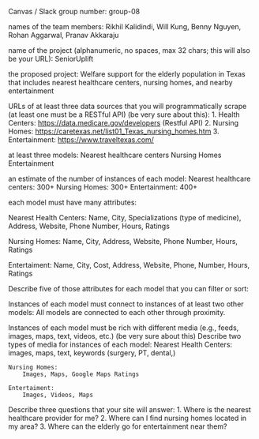 Canvas / Slack group number: 
    group-08

names of the team members: 
    Rikhil Kalidindi, Will Kung, Benny Nguyen, Rohan Aggarwal, Pranav Akkaraju

name of the project (alphanumeric, no spaces, max 32 chars; this will also be your URL):
    SeniorUplift

the proposed project:
    Welfare support for the elderly population in Texas that includes nearest healthcare centers, nursing homes, and nearby entertainment

URLs of at least three data sources that you will programmatically scrape (at least one must be a RESTful API) (be very sure about this):
    1. Health Centers: https://data.medicare.gov/developers (Restful API)
    2. Nursing Homes: https://caretexas.net/list01_Texas_nursing_homes.htm 
    3. Entertainment: https://www.traveltexas.com/


at least three models:
    Nearest healthcare centers
    Nursing Homes
    Entertainment

an estimate of the number of instances of each model:
    Nearest healthcare centers: 300+
    Nursing Homes: 300+
    Entertainment: 400+

each model must have many attributes:

Nearest Health Centers:
    Name, City, Specializations (type of medicine), Address, Website, Phone Number, Hours, Ratings

Nursing Homes: 
    Name, City, Address, Website, Phone Number, Hours, Ratings

Entertaiment: 
    Name, City, Cost, Address, Website, Phone, Number, Hours, Ratings

Describe five of those attributes for each model that you can filter or sort:
    

Instances of each model must connect to instances of at least two other models:
    All models are connected to each other through proximity.

Instances of each model must be rich with different media (e.g., feeds, images, maps, text, videos, etc.) (be very sure about this)
Describe two types of media for instances of each model:
    Nearest Health Centers:
        images, maps, text, keywords (surgery, PT, dental,)

    Nursing Homes: 
        Images, Maps, Google Maps Ratings

    Entertaiment: 
        Images, Videos, Maps


Describe three questions that your site will answer:
    1. Where is the nearest healthcare provider for me?
    2. Where can I find nursing homes located in my area?
    3. Where can the elderly go for entertainment near them?